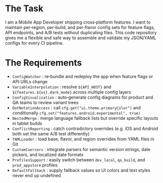 # The Task

I am a Mobile App Developer shipping cross‐platform features. I want to maintain per‐region, per‐build, and per‐flavor config sets for feature flags, API endpoints, and A/B tests without duplicating files. This code repository gives me a flexible and safe way to assemble and validate my JSON/YAML configs for every CI pipeline.

# The Requirements

* `ConfigWatcher`         : re‐bundle and redeploy the app when feature flags or API URLs change
* `VariableInterpolation` : resolve `${API_HOST}` and `${features.${os}.dark_mode}` across multiple config layers
* `ConfigVisualization`   : auto‐generate config diagrams for product and QA teams to review variant trees
* `DotNotationAccess`     : call `cfg.get("ui.theme.primaryColor")` and conditionally `cfg.set("features.android.experimental", true)`
* `NestedMerge`           : merge language fallback lists but override specific layouts in tablet builds
* `ConflictReporting`     : catch contradictory overrides (e.g. iOS and Android both set the same A/B test differently)
* `YAMLLoader`            : load base, flavor, and region overrides from YAML files in Git
* `CustomCoercers`        : integrate parsers for semantic version strings, date pickers, and localized date formats
* `ProfilesSupport`       : easily switch between `dev_local`, `qa_build`, and `prod_appstore` profiles
* `DefaultFallback`       : supply fallback values so UI colors and text styles never end up undefined
